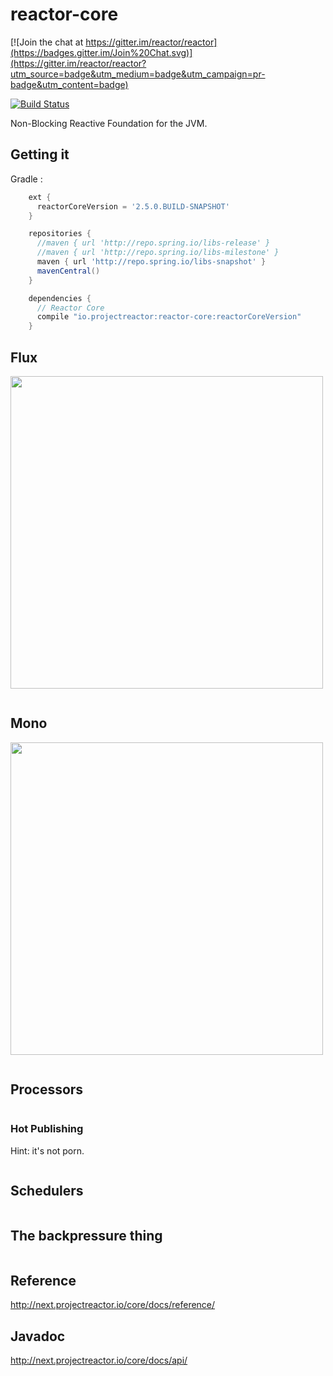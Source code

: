 # reactor-core

[![Join the chat at https://gitter.im/reactor/reactor](https://badges.gitter.im/Join%20Chat.svg)](https://gitter.im/reactor/reactor?utm_source=badge&utm_medium=badge&utm_campaign=pr-badge&utm_content=badge)

[![Build Status](https://drone.io/github.com/reactor/reactor-core/status.png)](https://drone.io/github.com/reactor/reactor-core/latest)

Non-Blocking Reactive Foundation for the JVM.


## Getting it

Gradle :
```groovy
    ext {
      reactorCoreVersion = '2.5.0.BUILD-SNAPSHOT'
    }

    repositories {
      //maven { url 'http://repo.spring.io/libs-release' }
      //maven { url 'http://repo.spring.io/libs-milestone' }
      maven { url 'http://repo.spring.io/libs-snapshot' }
      mavenCentral()
    }

    dependencies {
      // Reactor Core
      compile "io.projectreactor:reactor-core:reactorCoreVersion"
    }
```

## Flux
[<img src="https://raw.githubusercontent.com/reactor/projectreactor.io/master/src/main/static/assets/img/marble/flux.png" width="500">](http://next.projectreactor.io/core/docs/api/reactor/core/publisher/Flux.html)

```java
```

## Mono
[<img src="https://raw.githubusercontent.com/reactor/projectreactor.io/master/src/main/static/assets/img/marble/mono.png" width="500">](http://next.projectreactor.io/core/docs/api/reactor/core/publisher/Mono.html)

```java
```

## Processors

```java
```

### Hot Publishing
Hint: it's not porn.

```java
```

## Schedulers

```java
```

## The backpressure thing

```java
```

## Reference
http://next.projectreactor.io/core/docs/reference/

## Javadoc
http://next.projectreactor.io/core/docs/api/

